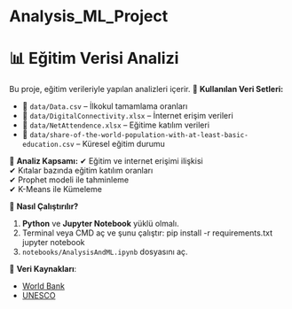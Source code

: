 # Analysis_ML_Project
# 📊 Eğitim Verisi Analizi

Bu proje, eğitim verileriyle yapılan analizleri içerir. 
📌 **Kullanılan Veri Setleri:**
- 📂 `data/Data.csv` – İlkokul tamamlama oranları
- 📂 `data/DigitalConnectivity.xlsx` – İnternet erişim verileri
- 📂 `data/NetAttendence.xlsx` – Eğitime katılım verileri
- 📂 `data/share-of-the-world-population-with-at-least-basic-education.csv` – Küresel eğitim durumu

📌 **Analiz Kapsamı:**
✔ Eğitim ve internet erişimi ilişkisi  
✔ Kıtalar bazında eğitim katılım oranları  
✔ Prophet modeli ile tahminleme  
✔ K-Means ile Kümeleme


🚀 **Nasıl Çalıştırılır?**
1. **Python** ve **Jupyter Notebook** yüklü olmalı.
2. Terminal veya CMD aç ve şunu çalıştır:
pip install -r requirements.txt jupyter notebook
3. `notebooks/AnalysisAndML.ipynb` dosyasını aç.

🔗 **Veri Kaynakları**:
- [World Bank](https://data.worldbank.org/)
- [UNESCO](https://uis.unesco.org/)
